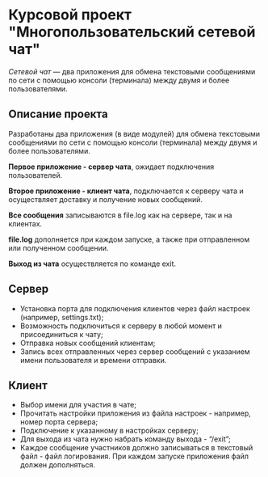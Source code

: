 # Курсовой проект "Многопользовательский сетевой чат"

*Сетевой чат* — два приложения для обмена текстовыми сообщениями по сети с помощью консоли (терминала) между двумя и более пользователями.

## Описание проекта
Разработаны два приложения (в виде модулей) для обмена текстовыми сообщениями по сети с помощью консоли (терминала) между двумя и более пользователями. 

**Первое приложение - сервер чата**, ожидает подключения пользователей.

**Второе приложение - клиент чата**, подключается к серверу чата и осуществляет доставку и получение новых сообщений.

**Все сообщения** записываются в file.log как на сервере, так и на клиентах. 

**file.log** дополняется при каждом запуске, а также при отправленном или полученном сообщении. 

**Выход из чата** осуществляется по команде exit.


## Сервер

- Установка порта для подключения клиентов через файл настроек (например, settings.txt);
- Возможность подключиться к серверу в любой момент и присоединиться к чату;
- Отправка новых сообщений клиентам;
- Запись всех отправленных через сервер сообщений с указанием имени пользователя и времени отправки.

## Клиент

- Выбор имени для участия в чате;
- Прочитать настройки приложения из файла настроек - например, номер порта сервера;
- Подключение к указанному в настройках серверу;
- Для выхода из чата нужно набрать команду выхода - “/exit”;
- Каждое сообщение участников должно записываться в текстовый файл - файл логирования. При каждом запуске приложения файл должен дополняться.
